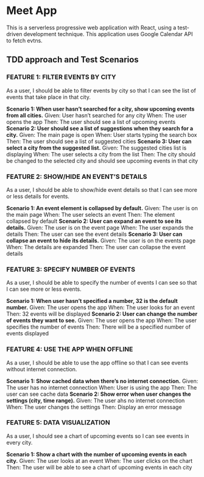 # Meet App

This is a serverless progressive web application with React, using a test-driven development technique. This application uses Google Calendar API to fetch evtns.

## TDD approach and Test Scenarios

### FEATURE 1: FILTER EVENTS BY CITY

As a user, I should be able to filter events by city so that I can see the list of events that
take place in that city.

**Scenario 1: When user hasn’t searched for a city, show upcoming events from all cities.**
Given: User hasn’t searched for any city
When: The user opens the app
Then: The user should see a list of upcoming events
**Scenario 2: User should see a list of suggestions when they search for a city.**
Given: The main page is open
When: User starts typing the search box
Then: The user should see a list of suggested cities
**Scenario 3: User can select a city from the suggested list.**
Given: The suggested cities list is displaying
When: The user selects a city from the list
Then: The city should be changed to the selected city and should see upcoming events in that
city

### FEATURE 2: SHOW/HIDE AN EVENT’S DETAILS

As a user, I should be able to show/hide event details so that I can see more or less details
for events.

**Scenario 1: An event element is collapsed by default.**
Given: The user is on the main page
When: The user selects an event
Then: The element collapsed by default
**Scenario 2: User can expand an event to see its details.**
Given: The user is on the event page
When: The user expands the details
Then: The user can see the event details
**Scenario 3: User can collapse an event to hide its details.**
Given: The user is on the events page
When: The details are expanded
Then: The user can collapse the event details

### FEATURE 3: SPECIFY NUMBER OF EVENTS

As a user, I should be able to specify the number of events I can see so that I can see more
or less events.

**Scenario 1: When user hasn’t specified a number, 32 is the default number.**
Given: The user opens the app
When: The user looks for an event
Then: 32 events will be displayed
**Scenario 2: User can change the number of events they want to see.**
Given: The user opens the app
When: The user specifies the number of events
Then: There will be a specified number of events displayed

### FEATURE 4: USE THE APP WHEN OFFLINE

As a user, I should be able to use the app offline so that I can see events without internet
connection.

**Scenario 1: Show cached data when there’s no internet connection.**
Given: The user has no internet connection
When: User is using the app
Then: The user can see cache data
**Scenario 2: Show error when user changes the settings (city, time range).**
Given: The user ahs no internet connection
When: The user changes the settings
Then: Display an error message

### FEATURE 5: DATA VISUALIZATION

As a user, I should see a chart of upcoming events so I can see events in every city.

**Scenario 1: Show a chart with the number of upcoming events in each city.**
Given: The user looks at an event
When: The user clicks on the chart
Then: The user will be able to see a chart of upcoming events in each city
